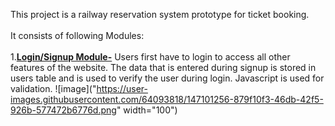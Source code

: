 This project is a railway reservation system prototype for ticket booking.<br><br>
It consists of following Modules:<br><br>
1.<b><u>Login/Signup Module-</b></u> Users first have to login to access all other 
features of the website. The data that is entered during signup is 
stored in users table and is used to verify the user during login. 
Javascript is used for validation.
![image]("https://user-images.githubusercontent.com/64093818/147101256-879f10f3-46db-42f5-926b-577472b6776d.png" width="100")
